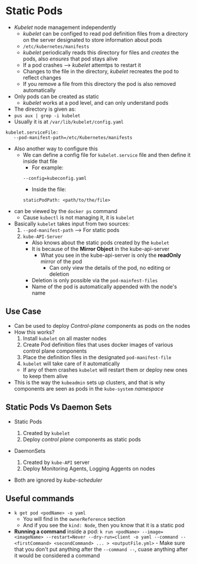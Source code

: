 Static Pods
===========

- *Kubelet* node management independently
   - *kubelet* can be configed to read pod definition files from a directory on the server designated to store information about pods
   - `/etc/kubernetes/manifests`
   - *kubelet* periodically reads this directory for files and *creates* the pods, also *ensures* that pod stays alive
   - If a pod crashes --> *kubelet* attemtps to restart it
   - Changes to the file in the directory, *kubelet* recreates the pod to reflect changes
   - If you remove a file from this directory the pod is also removed automatically
- Only pods can be created as static
   - *kubelet* works at a pod level, and can only understand pods
- The directory is given as:
- `pus aux | grep -i kubelet`
- Usually it is at `/var/lib/kubelet/config.yaml`
```
kubelet.serviceFile:
   --pod-manifest-path=/etc/Kubernetes/manifests
```
- Also another way to configure this
   - We can define a config file for `kubelet.service` file and then define it inside that file
      - For example:
      ```
      --config=kubeconfig.yaml
      ```
      - Inside the file:
      ```
      staticPodPath: <path/to/the/file>
      ```
- can be viewed by the `docker ps` command
   - Cause `kubectl` is not managing it, it is `kubelet`
- Basically `kubelet` takes input from two sources:
   1. `--pod-manifest-path` --> For static pods
   2. `kube-API-Server`
      - Also knows about the static pods created by the `kubelet`
      - It is because of the **Mirror Object** in the kube-api-server
         - What you see in the kube-api-server is only the **readOnly** mirror of the pod
            - Can only view the details of the pod, no editing or deletion
      - Deletion is only possible via the `pod-mainfest-files`
      - Name of the pod is automatically appended with the node's name

## Use Case
   - Can be used to deploy *Control-plane* components as pods on the nodes
   - How this works?
      1. Install `kubelet` on all master nodes
      2. Create Pod definition files that uses docker images of various control plane components
      3. Place the definition files in the designated `pod-manifest-file`
      4. `kubelet` will take care of it automatically
      - If any of them crashes `kubelet` will restart them or deploy new ones to keep them alive
   - This is the way the `kubeadmin` sets up clusters, and that is why components are seen as pods in the `kube-system` *namespace*

## Static Pods Vs Daemon Sets
   * Static Pods
      1. Created by `kubelet`
      2. Deploy *control plane* components as static pods

   * DaemonSets
      1. Created by `kube-API` server
      2. Deploy Monitoring Agents, Logging Aggents on nodes
   - Both are ignored by *kube-scheduler*

## Useful commands
   - `k get pod <podName> -o yaml`
      - You will find in the `ownerReference` section
      - And if you see the `kind: Node`, then you know that it is a static pod
   - **Running a command** inside a pod:
      `k run <podName> --image=<imageName> --restart=Never --dry-run=client -o yaml --command -- <firstCommand> <secondCommand> ... > <outputFile.yml>`
         - Make sure that you don't put anything after the `--command --`, cuase anything after it would be considered a command
